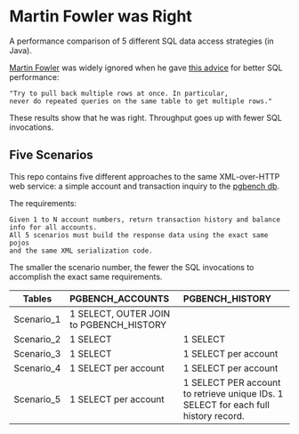 Martin Fowler was Right
====================

A performance comparison of 5 different SQL data access strategies (in Java).

[Martin Fowler](http://martinfowler.com/) was widely ignored when he gave [this advice](http://www.informit.com/articles/article.aspx?p=30661&seqNum=3) for better SQL performance:

```
"Try to pull back multiple rows at once. In particular, 
never do repeated queries on the same table to get multiple rows."
```
These results show that he was right.  Throughput goes up with fewer SQL invocations.

Five Scenarios
--------------
This repo contains five different approaches to the same XML-over-HTTP web service:  a simple account and transaction inquiry to the [pgbench db](http://www.postgresql.org/docs/9.2/static/pgbench.html).  

The requirements:  

```
Given 1 to N account numbers, return transaction history and balance info for all accounts.  
All 5 scenarios must build the response data using the exact same pojos 
and the same XML serialization code.
```

The smaller the scenario number, the fewer the SQL invocations to accomplish the exact same requirements.



| Tables        | PGBENCH_ACCOUNTS           | PGBENCH_HISTORY  |
| ------------- |:--------------|:----- |
| Scenario_1    | 1 SELECT, OUTER JOIN to PGBENCH_HISTORY      |  |
| Scenario_2    | 1 SELECT      |   1 SELECT |
| Scenario_3    | 1 SELECT      | 1 SELECT per account |
| Scenario_4    | 1 SELECT per account  | 1 SELECT per account |
| Scenario_5    | 1 SELECT per account  | 1 SELECT PER account to retrieve unique IDs.  1 SELECT for each full history record. |
